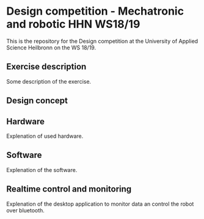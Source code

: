 # Design competition - Mechatronic and robotic HHN WS18/19
This is the repository for the Design competition at the University of Applied Science Heilbronn on the WS 18/19.

## Exercise description
Some description of the exercise.

## Design concept

## Hardware
Explenation of used hardware.

## Software
Explenation of the software.

## Realtime control and monitoring
Explenation of the desktop application to monitor data an control the robot over bluetooth.
